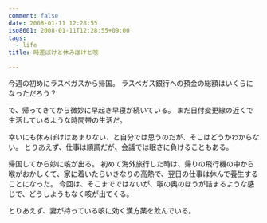 ```yaml
---
comment: false
date: 2008-01-11 12:28:55
iso8601: 2008-01-11T12:28:55+09:00
tags:
  - life
title: 時差ぼけと休みぼけと咳

---
```


今週の初めにラスベガスから帰国。
ラスベガス銀行への預金の総額はいくらになっただろう？

で、帰ってきてから微妙に早起き早寝が続いている。
まだ日付変更線の近くで生活しているような時間帯の生活だ。

幸いにも休みぼけはあまりない、と自分では思うのだが、そこはどうかわからない。
とりあえず、仕事は順調だが、会議では眠さに負けることもある。

帰国してから妙に咳が出る。
初めて海外旅行した時は、帰りの飛行機の中から喉がおかしくて、家に着いたらいきなりの高熱で、翌日の仕事は休んで養生することになった。
今回は、そこまでではないが、喉の奥のほうが詰まるような感じで、どうしようもなく咳が出てくる。

とりあえず、妻が持っている咳に効く漢方薬を飲んでいる。
